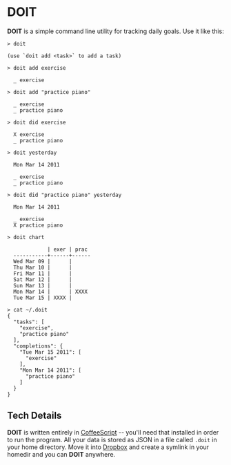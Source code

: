 # DOIT


**DOIT** is a simple command line utility for tracking daily goals. Use it like this:

    > doit

    (use `doit add <task>` to add a task)

    > doit add exercise

      _ exercise

    > doit add "practice piano"

      _ exercise
      _ practice piano

    > doit did exercise

      X exercise
      _ practice piano

    > doit yesterday

      Mon Mar 14 2011

      _ exercise
      _ practice piano

    > doit did "practice piano" yesterday

      Mon Mar 14 2011

      _ exercise
      X practice piano

    > doit chart

                 | exer | prac
      -----------+------+------
      Wed Mar 09 |      |
      Thu Mar 10 |      |
      Fri Mar 11 |      |
      Sat Mar 12 |      |
      Sun Mar 13 |      |
      Mon Mar 14 |      | XXXX
      Tue Mar 15 | XXXX |

    > cat ~/.doit
    {
      "tasks": [
        "exercise",
        "practice piano"
      ],
      "completions": {
        "Tue Mar 15 2011": [
          "exercise"
        ],
        "Mon Mar 14 2011": [
          "practice piano"
        ]
      }
    }

## Tech Details

**DOIT** is written entirely in [CoffeeScript][cfs] -- you'll need that installed in order to run the program. All your data is stored as JSON in a file called `.doit` in your home directory. Move it into [Dropbox][drb] and create a symlink in your homedir and you can **DOIT** anywhere.

  [cfs]: http://jashkenas.github.com/coffee-script
  [drb]: http://www.dropbox.com

